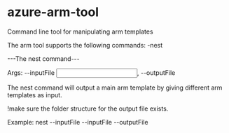 # azure-arm-tool
Command line tool for manipulating arm templates

The arm tool supports the following commands:
-nest

---The nest command---

  Args: --inputFile <input file>, --outputFile <output file>

  The nest command will output a main arm template by giving different arm templates as input.
  
  !make sure the folder structure for the output file exists.
  
  Example: nest --inputFile <file> --inputFile <file> --outputFile <destination file>
